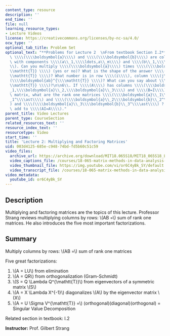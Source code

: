 ```yaml
---
content_type: resource
description: ''
end_time: ''
file: null
learning_resource_types:
- Lecture Videos
license: https://creativecommons.org/licenses/by-nc-sa/4.0/
ocw_type: ''
optional_tab_title: Problem Set
optional_text: "**Problems for Lecture 2  \nFrom textbook Section I.2**\n\n2\\. Suppose\
  \ \\\\(\\\\boldsymbol{a}\\\\) and \\\\(\\\\boldsymbol{b}\\\\) are column vectors\
  \ with components \\\\(a\\_1,\\\\ldots,a\\_m\\\\) and \\\\(b\\_1,\\\\ldots,b\\_p\\\
  \\). Can you multiply \\\\(\\\\boldsymbol{a}\\\\) times \\\\(\\\\boldsymbol{b}^{\\\
  \\mathtt{T}} \\\\) (yes or no)? What is the shape of the answer \\\\(\\\\boldsymbol{ab}^{\\\
  \\mathtt{T}} \\\\)? What number is in row \\\\(i\\\\), column \\\\(j\\\\) of \\\\\
  (\\\\boldsymbol{ab}^{\\\\mathtt{T}} \\\\)? What can you say about \\\\(\\\\boldsymbol{aa}^{\\\
  \\mathtt{T}} \\\\)?\n\n6\\. If \\\\(A\\\\) has columns \\\\(\\\\boldsymbol{a}\\\
  _1,\\\\boldsymbol{a}\\_2,\\\\boldsymbol{a}\\_3\\\\) and \\\\(B=I\\\\) is the identity\
  \ matrix, what are the rank one matrices \\\\(\\\\boldsymbol{a}\\_1\\\\boldsymbol{b}\\\
  _1^\\\\ast\\\\) and \\\\(\\\\boldsymbol{a}\\_2\\\\boldsymbol{b}\\_2^\\\\ast\\\\\
  ) and \\\\(\\\\boldsymbol{a}\\_3\\\\boldsymbol{b}\\_3^\\\\ast\\\\) ? They should\
  \ add to \\\\(AI=A\\\\)."
parent_title: Video Lectures
parent_type: CourseSection
related_resources_text: ''
resource_index_text: ''
resourcetype: Video
start_time: ''
title: 'Lecture 2: Multiplying and Factoring Matrices'
uid: 003d4125-685e-c948-74bd-fd5b60c51c59
video_files:
  archive_url: https://archive.org/download/MIT18.065S18/MIT18_065S18_Lecture02_300k.mp4
  video_captions_file: /courses/18-065-matrix-methods-in-data-analysis-signal-processing-and-machine-learning-spring-2018/e48e96cbcf0257b5bcc5fe7247fb245e_paxLhq30mBo.vtt
  video_thumbnail_file: https://img.youtube.com/vi/or6C4yBk_SY/default.jpg
  video_transcript_file: /courses/18-065-matrix-methods-in-data-analysis-signal-processing-and-machine-learning-spring-2018/3c86d66bbe44c99ffd6d2b63c4b71754_paxLhq30mBo.pdf
video_metadata:
  youtube_id: or6C4yBk_SY
---
```


Description
-----------

Multiplying and factoring matrices are the topics of this lecture. Professor Strang reviews multiplying columns by rows: \\(AB =\\) sum of rank one matrices. He also introduces the five most important factorizations.

Summary
-------

Multiply columns by rows: \\(AB =\\) sum of rank one matrices

Five great factorizations:

1.  \\(A = LU\\) from elimination
2.  \\(A = QR\\) from orthogonalization (Gram-Schmidt)
3.  \\(S = Q \\Lambda Q^{\\mathtt{T}}\\) from eigenvectors of a symmetric matrix \\(S\\)
4.  \\(A = X \\Lambda X^{-1}\\) diagonalizes \\(A\\) by the eigenvector matrix \\(X\\)
5.  \\(A = U \\Sigma V^{\\mathtt{T}} =\\) (orthogonal)(diagonal)(orthogonal) = Singular Value Decomposition

Related section in textbook: I.2

**Instructor:** Prof. Gilbert Strang

